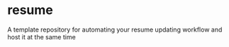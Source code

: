 # resume
A template repository for automating your resume updating workflow and host it at the same time
